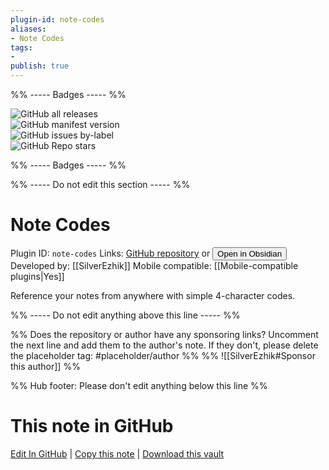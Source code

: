 ```yaml
---
plugin-id: note-codes
aliases:
- Note Codes
tags: 
- 
publish: true
---
```


%% ----- Badges ----- %%

![GitHub all releases](https://img.shields.io/github/downloads/SilverEzhik/obsidian-note-codes/total?color=573E7A&logo=github&style=for-the-badge)   
![GitHub manifest version](https://img.shields.io/github/manifest-json/v/SilverEzhik/obsidian-note-codes?color=573E7A&logo=github&style=for-the-badge)   
![GitHub issues by-label](https://img.shields.io/github/issues/SilverEzhik/obsidian-note-codes/help%20wanted?color=573E7A&logo=github&style=for-the-badge)   
![GitHub Repo stars](https://img.shields.io/github/stars/SilverEzhik/obsidian-note-codes?color=573E7A&logo=github&style=for-the-badge)

%% ----- Badges ----- %%

%% ----- Do not edit this section ----- %%

# Note Codes

Plugin ID: `note-codes`
Links: [GitHub repository](https://github.com/SilverEzhik/obsidian-note-codes) or [<button id=HH>Open in Obsidian</button>](obsidian://show-plugin?id=note-codes)
Developed by: [[SilverEzhik]]
Mobile compatible: [[Mobile-compatible plugins|Yes]]

Reference your notes from anywhere with simple 4-character codes.

%% ----- Do not edit anything above this line ----- %% 

%% Does the repository or author have any sponsoring links? Uncomment the next line and add them to the author's note. If they don't, please delete the placeholder tag: #placeholder/author %%
%% ![[SilverEzhik#Sponsor this author]] %%

%% Hub footer: Please don't edit anything below this line %%

# This note in GitHub

<span class="git-footer">[Edit In GitHub](https://github.dev/obsidian-community/obsidian-hub/blob/main/02%20-%20Community%20Expansions/02.05%20All%20Community%20Expansions/Plugins/note-codes.md "git-hub-edit-note") | [Copy this note](https://raw.githubusercontent.com/obsidian-community/obsidian-hub/main/02%20-%20Community%20Expansions/02.05%20All%20Community%20Expansions/Plugins/note-codes.md "git-hub-copy-note") | [Download this vault](https://github.com/obsidian-community/obsidian-hub/archive/refs/heads/main.zip "git-hub-download-vault") </span>
